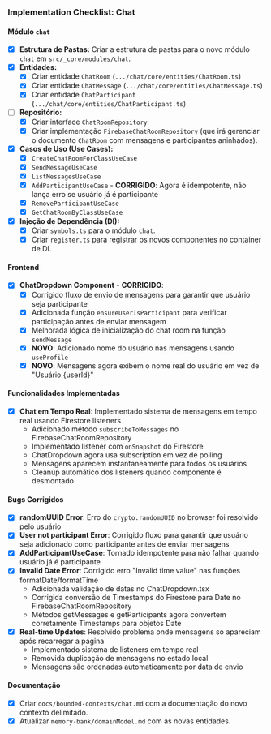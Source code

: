 ### Implementation Checklist: Chat

#### Módulo `chat`
- [x] **Estrutura de Pastas:** Criar a estrutura de pastas para o novo módulo `chat` em `src/_core/modules/chat`.
- [x] **Entidades:**
    - [x] Criar entidade `ChatRoom` (`.../chat/core/entities/ChatRoom.ts`)
    - [x] Criar entidade `ChatMessage` (`.../chat/core/entities/ChatMessage.ts`)
    - [x] Criar entidade `ChatParticipant` (`.../chat/core/entities/ChatParticipant.ts`)
- [ ] **Repositório:**
    - [x] Criar interface `ChatRoomRepository`
    - [x] Criar implementação `FirebaseChatRoomRepository` (que irá gerenciar o documento `ChatRoom` com mensagens e participantes aninhados).
- [x] **Casos de Uso (Use Cases):**
    - [x] `CreateChatRoomForClassUseCase`
    - [x] `SendMessageUseCase`
    - [x] `ListMessagesUseCase`
    - [x] `AddParticipantUseCase` - **CORRIGIDO**: Agora é idempotente, não lança erro se usuário já é participante
    - [x] `RemoveParticipantUseCase`
    - [x] `GetChatRoomByClassUseCase`
- [x] **Injeção de Dependência (DI):**
    - [x] Criar `symbols.ts` para o módulo `chat`.
    - [x] Criar `register.ts` para registrar os novos componentes no container de DI.

#### Frontend
- [x] **ChatDropdown Component** - **CORRIGIDO**: 
    - [x] Corrigido fluxo de envio de mensagens para garantir que usuário seja participante
    - [x] Adicionada função `ensureUserIsParticipant` para verificar participação antes de enviar mensagem
    - [x] Melhorada lógica de inicialização do chat room na função `sendMessage`
    - [x] **NOVO**: Adicionado nome do usuário nas mensagens usando `useProfile`
    - [x] **NOVO**: Mensagens agora exibem o nome real do usuário em vez de "Usuário {userId}"

#### Funcionalidades Implementadas
- [x] **Chat em Tempo Real**: Implementado sistema de mensagens em tempo real usando Firestore listeners
  - Adicionado método `subscribeToMessages` no FirebaseChatRoomRepository
  - Implementado listener com `onSnapshot` do Firestore
  - ChatDropdown agora usa subscription em vez de polling
  - Mensagens aparecem instantaneamente para todos os usuários
  - Cleanup automático dos listeners quando componente é desmontado

#### Bugs Corrigidos
- [x] **randomUUID Error**: Erro do `crypto.randomUUID` no browser foi resolvido pelo usuário
- [x] **User not participant Error**: Corrigido fluxo para garantir que usuário seja adicionado como participante antes de enviar mensagens
- [x] **AddParticipantUseCase**: Tornado idempotente para não falhar quando usuário já é participante
- [x] **Invalid Date Error**: Corrigido erro "Invalid time value" nas funções formatDate/formatTime
  - Adicionada validação de datas no ChatDropdown.tsx
  - Corrigida conversão de Timestamps do Firestore para Date no FirebaseChatRoomRepository
  - Métodos getMessages e getParticipants agora convertem corretamente Timestamps para objetos Date
- [x] **Real-time Updates**: Resolvido problema onde mensagens só apareciam após recarregar a página
  - Implementado sistema de listeners em tempo real
  - Removida duplicação de mensagens no estado local
  - Mensagens são ordenadas automaticamente por data de envio

#### Documentação
- [x] Criar `docs/bounded-contexts/chat.md` com a documentação do novo contexto delimitado.
- [x] Atualizar `memory-bank/domainModel.md` com as novas entidades.
